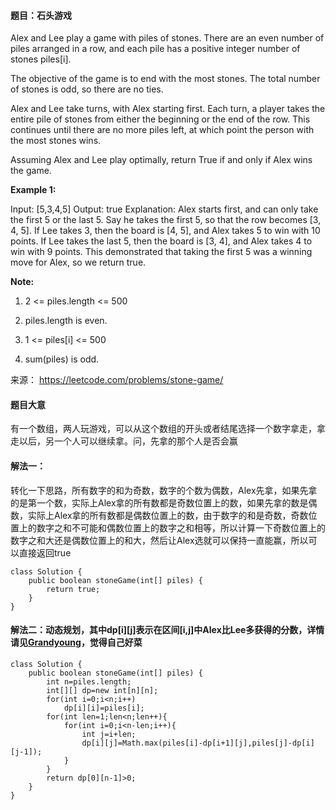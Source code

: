 #### 题目：石头游戏
Alex and Lee play a game with piles of stones.  There are an even number of piles arranged in a row, and each pile has a positive integer number of stones piles[i].

The objective of the game is to end with the most stones.  The total number of stones is odd, so there are no ties.

Alex and Lee take turns, with Alex starting first.  Each turn, a player takes the entire pile of stones from either the beginning or the end of the row.  This continues until there are no more piles left, at which point the person with the most stones wins.

Assuming Alex and Lee play optimally, return True if and only if Alex wins the game.

 

**Example 1:**

Input: [5,3,4,5]
Output: true
Explanation: 
Alex starts first, and can only take the first 5 or the last 5.
Say he takes the first 5, so that the row becomes [3, 4, 5].
If Lee takes 3, then the board is [4, 5], and Alex takes 5 to win with 10 points.
If Lee takes the last 5, then the board is [3, 4], and Alex takes 4 to win with 9 points.
This demonstrated that taking the first 5 was a winning move for Alex, so we return true.
 

**Note:**

1. 2 <= piles.length <= 500

2. piles.length is even.

3. 1 <= piles[i] <= 500

4. sum(piles) is odd.



来源： https://leetcode.com/problems/stone-game/


#### 题目大意
有一个数组，两人玩游戏，可以从这个数组的开头或者结尾选择一个数字拿走，拿走以后，另一个人可以继续拿。问，先拿的那个人是否会赢
#### 解法一：
转化一下思路，所有数字的和为奇数，数字的个数为偶数，Alex先拿，如果先拿的是第一个数，实际上Alex拿的所有数都是奇数位置上的数，如果先拿的数是偶数，实际上Alex拿的所有数都是偶数位置上的数，由于数字的和是奇数，奇数位置上的数字之和不可能和偶数位置上的数字之和相等，所以计算一下奇数位置上的数字之和大还是偶数位置上的和大，然后让Alex选就可以保持一直能赢，所以可以直接返回true
```
class Solution {
    public boolean stoneGame(int[] piles) {
        return true;
    }
}
```
#### 解法二：动态规划，其中dp[i][j]表示在区间[i,j]中Alex比Lee多获得的分数，详情请见<a href="https://www.cnblogs.com/grandyang/p/10828725.html">Grandyoung</a>，觉得自己好菜
```
class Solution {
    public boolean stoneGame(int[] piles) {
        int n=piles.length;
        int[][] dp=new int[n][n];
        for(int i=0;i<n;i++)
            dp[i][i]=piles[i];
        for(int len=1;len<n;len++){
            for(int i=0;i<n-len;i++){
                int j=i+len;
                dp[i][j]=Math.max(piles[i]-dp[i+1][j],piles[j]-dp[i][j-1]);
            }
        }
        return dp[0][n-1]>0;
    }
}
```
